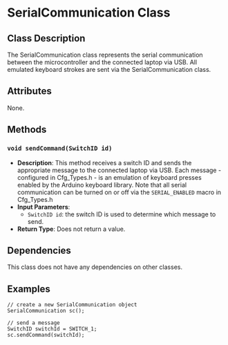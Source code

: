 # SerialCommunication Class

## Class Description

The SerialCommunication class represents the serial communication between the microcontroller and the connected laptop via USB. All emulated keyboard strokes are sent via the SerialCommunication class.

## Attributes

None.

## Methods

### `void sendCommand(SwitchID id)`
- **Description**: This method receives a switch ID and sends the appropriate message to the connected laptop via USB. Each message - configured in Cfg_Types.h - is an emulation of keyboard presses enabled by the Arduino keyboard library. Note that all serial communication can be turned on or off via the `SERIAL_ENABLED` macro in Cfg_Types.h
- **Input Parameters**: 
    - `SwitchID id`: the switch ID is used to determine which message to send.
- **Return Type**: Does not return a value.

## Dependencies

This class does not have any dependencies on other classes.

## Examples
```
// create a new SerialCommunication object
SerialCommunication sc();

// send a message
SwitchID switchId = SWITCH_1;
sc.sendCommand(switchId);
```